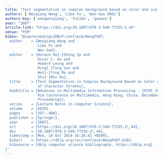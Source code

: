 ```yaml
---
title: "Text segmentation in complex background based on color and scale information of character strokes"
authors: ['Weiqiang Wang', 'Libo Fu', 'Wen Gao 0001']
authors-key: ['wangweiqiang', 'fulibo', 'gaowen']
year: "2007"
article-link: "https://doi.org/10.1007/978-3-540-77255-2_44"
venue: "PCM"
bibex: "@inproceedings{DBLP:conf/pcm/WangFG07,
  author    = {Weiqiang Wang and
               Libo Fu and
               Wen Gao},
  editor    = {Horace Ho{-}Shing Ip and
               Oscar C. Au and
               Howard Leung and
               Ming{-}Ting Sun and
               Wei{-}Ying Ma and
               Shi{-}Min Hu},
  title     = {Text Segmentation in Complex Background Based on Color and Scale Information
               of Character Strokes},
  booktitle = {Advances in Multimedia Information Processing - {PCM} 2007, 8th Pacific
               Rim Conference on Multimedia, Hong Kong, China, December 11-14, 2007,
               Proceedings},
  series    = {Lecture Notes in Computer Science},
  volume    = {4810},
  pages     = {397--400},
  publisher = {Springer},
  year      = {2007},
  url       = {https://doi.org/10.1007/978-3-540-77255-2\_44},
  doi       = {10.1007/978-3-540-77255-2\_44},
  timestamp = {Mon, 14 Oct 2019 16:26:42 +0200},
  biburl    = {https://dblp.org/rec/conf/pcm/WangFG07.bib},
  bibsource = {dblp computer science bibliography, https://dblp.org}
}"
---
```

